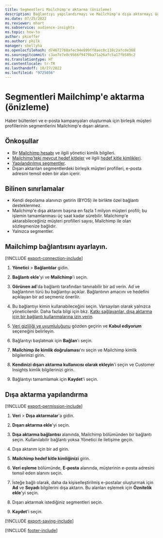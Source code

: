 ```yaml
---
title: Segmentleri Mailchimp'e aktarma (önizleme)
description: Bağlantıyı yapılandırmayı ve Mailchimp'a dışa aktarmayı öğrenin.
ms.date: 07/25/2022
ms.reviewer: mhart
ms.subservice: audience-insights
ms.topic: how-to
author: pkieffer
ms.author: philk
manager: shellyha
ms.openlocfilehash: d74672768afec94e899ff0aec8c118c2afcde368
ms.sourcegitcommit: c3ae7e7e0c9566f9479ba71a26afc5a17fb589c2
ms.translationtype: HT
ms.contentlocale: tr-TR
ms.lasthandoff: 10/27/2022
ms.locfileid: "9725056"
---
```

# <a name="export-segments-to-mailchimp-preview"></a>Segmentleri Mailchimp'e aktarma (önizleme)

Haber bültenleri ve e-posta kampanyaları oluşturmak için birleşik müşteri profillerinin segmentlerini Mailchimp'e dışarı aktarın.

## <a name="prerequisites"></a>Önkoşullar

- Bir [Mailchimp hesabı](https://mailchimp.com/) ve ilgili yönetici kimlik bilgileri.
- [Mailchimp'teki mevcut hedef kitleler](https://mailchimp.com/help/create-audience/) ve ilgili [hedef kitle kimlikleri](https://mailchimp.com/help/find-audience-id/).
- [Yapılandırılmış segmentler](segments.md).
- Dışarı aktarılan segmentlerdeki birleşik müşteri profilleri, e-posta adresini temsil eden bir alan içerir.

## <a name="known-limitations"></a>Bilinen sınırlamalar

- Kendi depolama alanınızı getirin (BYOS) ile birlikte özel bağlantı desteklenmez.
- Mailchimp'e dışa aktarım başına en fazla 1 milyon müşteri profili; bu işlemin tamamlanması üç saat kadar sürebilir. Mailchimp'e aktarabileceğiniz müşteri profilleri sayısı, Mailchimp ile olan sözleşmenize bağlıdır.
- Yalnızca segmentler.

## <a name="set-up-connection-to-mailchimp"></a>Mailchimp bağlantısını ayarlayın.

[!INCLUDE [export-connection-include](includes/export-connection-admn.md)]

1. **Yönetici** > **Bağlantılar** gidin.

1. **Bağlantı ekle**'yi ve **Mailchimp**'i seçin.

1. **Görünen ad**'da bağlantı tarafından tanınabilir bir ad verin. Ad ve bağlantının türü bu bağlantıyı açıklar. Bağlantının amacını ve hedefini açıklayan bir ad seçmeniz önerilir.

1. Bu bağlantıyı kimin kullanabileceğini seçin. Varsayılan olarak yalnızca yöneticilerdir. Daha fazla bilgi için bkz. [Katkı sağlayanlar, dışa aktarma için bir bağlantı kullanmalarına izin verin](connections.md#allow-contributors-to-use-a-connection-for-exports).

1. [Veri gizliliği ve uyumluluğunu](connections.md#data-privacy-and-compliance) gözden geçirin ve **Kabul ediyorum** seçeneğini belirleyin.

1. Bağlantıyı başlatmak için **Bağlan**'ı seçin.

1. **Mailchimp ile kimlik doğrulaması**'nı seçin ve Mailchimp kimlik bilgilerinizi girin.

1. **Kendinizi dışarı aktarma kullanıcısı olarak ekleyin**'i seçin ve Customer Insights kimlik bilgilerinizi girin.

1. Bağlantıyı tamamlamak için **Kaydet**'i seçin.

## <a name="configure-an-export"></a>Dışa aktarma yapılandırma

[!INCLUDE [export-permission-include](includes/export-permission.md)]

1. **Veri** > **Dışa aktarmalar**'a gidin.

1. **Dışarı aktarma ekle**'yi seçin.

1. **Dışa aktarma bağlantısı** alanında, Mailchimp bölümünden bir bağlantı seçin. Kullanılabilir bağlantı yoksa Yönetici ile iletişime geçin.

1. Dışa aktarım için bir ad girin.

1. **Mailchimp hedef kitle kimliğinizi** girin.

1. **Veri eşleme** bölümünde, **E-posta** alanında, müşterinin e-posta adresini temsil eden alanını seçin.

1. İsteğe bağlı olarak, daha da kişiselleştirilmiş e-postalar oluşturmak için **Ad** ve **Soyadı** bilgilerini dışa aktarın. Bu alanları eşlemek için **Öznitelik ekle**'yi seçin.

1. Dışarı aktarmak istediğiniz segmentleri seçin.

1. **Kaydet**'i seçin.

[!INCLUDE [export-saving-include](includes/export-saving.md)]

[!INCLUDE [footer-include](includes/footer-banner.md)]
